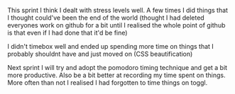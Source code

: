 This sprint I think I dealt with stress levels well. A few times I did things that I thought could've been the end of the world (thought I had deleted everyones work on github for a bit until I realised the whole point of github is that even if I had done that it'd be fine)

I didn't timebox well and ended up spending more time on things that I probably shouldnt have and just moved on (CSS beautification)

Next sprint I will try and adopt the pomodoro timing technique and get a bit more productive. Also be a bit better at recording my time spent on things. More often than not I realised I had forgotten to time things on toggl.